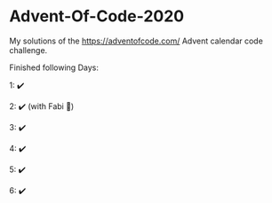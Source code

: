 <H1>Advent-Of-Code-2020</H1>

My solutions of the https://adventofcode.com/ Advent calendar code challenge.

Finished following Days:

1: :heavy_check_mark:

2: :heavy_check_mark: (with Fabi :100:)

3: :heavy_check_mark:

4: :heavy_check_mark:

5: :heavy_check_mark:

6: :heavy_check_mark: